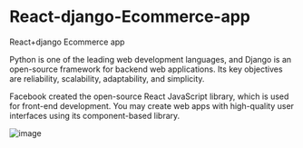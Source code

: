 # React-django-Ecommerce-app
React+django Ecommerce app


Python is one of the leading web development languages, and Django is an open-source framework for backend web applications.
Its key objectives are reliability, scalability, adaptability, and simplicity.

Facebook created the open-source React JavaScript library, which is used for front-end development. 
You may create web apps with high-quality user interfaces using its component-based library.


![image](https://user-images.githubusercontent.com/46970931/221451436-d119bdad-f0c0-4c51-b938-de21213190db.png)

